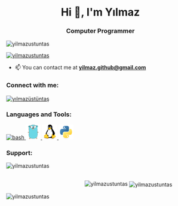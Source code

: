 <h1 align="center">Hi 👋, I'm Yılmaz</h1>
<h3 align="center">Computer Programmer</h3>

<p align="left"> <img src="https://komarev.com/ghpvc/?username=yilmazustuntas&label=Profile%20views&color=0e75b6&style=flat" alt="yilmazustuntas" /> </p>

<p align="left"> <a href="https://github.com/ryo-ma/github-profile-trophy"><img src="https://github-profile-trophy.vercel.app/?username=yilmazustuntas" alt="yilmazustuntas" /></a> </p>

- 📫 You can contact me at **yilmaz.github@gmail.com**

<h3 align="left">Connect with me:</h3>
<p align="left">
<a href="https://linkedin.com/in/yılmazüstüntaş" target="blank"><img align="center" src="https://raw.githubusercontent.com/rahuldkjain/github-profile-readme-generator/master/src/images/icons/Social/linked-in-alt.svg" alt="yılmazüstüntaş" height="30" width="40" /></a>
</p>

<h3 align="left">Languages and Tools:</h3>
<p align="left"> <a href="https://www.gnu.org/software/bash/" target="_blank" rel="noreferrer"> <img src="https://www.vectorlogo.zone/logos/gnu_bash/gnu_bash-icon.svg" alt="bash" width="40" height="40"/> </a> <a href="https://golang.org" target="_blank" rel="noreferrer"> <img src="https://raw.githubusercontent.com/devicons/devicon/master/icons/go/go-original.svg" alt="go" width="40" height="40"/> </a> <a href="https://www.linux.org/" target="_blank" rel="noreferrer"> <img src="https://raw.githubusercontent.com/devicons/devicon/master/icons/linux/linux-original.svg" alt="linux" width="40" height="40"/> </a> <a href="https://www.python.org" target="_blank" rel="noreferrer"> <img src="https://raw.githubusercontent.com/devicons/devicon/master/icons/python/python-original.svg" alt="python" width="40" height="40"/> </a> </p>

<h3 align="left">Support:</h3>
<p><a href="https://www.buymeacoffee.com/yilmazustuntas"> <img align="left" src="https://cdn.buymeacoffee.com/buttons/v2/default-yellow.png" height="50" width="210" alt="yilmazustuntas" /></a></p><br><br>

<p><img align="left" src="https://github-readme-stats.vercel.app/api/top-langs?username=yilmazustuntas&show_icons=true&locale=en&layout=compact" alt="yilmazustuntas" /></p>

<p>&nbsp;<img align="center" src="https://github-readme-stats.vercel.app/api?username=yilmazustuntas&show_icons=true&locale=en" alt="yilmazustuntas" /></p>

<p><img align="center" src="https://github-readme-streak-stats.herokuapp.com/?user=yilmazustuntas&" alt="yilmazustuntas" /></p>

<!--
**yilmazustuntas/yilmazustuntas** is a ✨ _special_ ✨ repository because its `README.md` (this file) appears on your GitHub profile.

Here are some ideas to get you started:

- 🔭 I’m currently working on ...
- 🌱 I’m currently learning ...
- 👯 I’m looking to collaborate on ...
- 🤔 I’m looking for help with ...
- 💬 Ask me about ...
- 📫 How to reach me: ...
- 😄 Pronouns: ...
- ⚡ Fun fact: ...
-->
